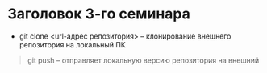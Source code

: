 # Заголовок 3-го семинара

 * git clone <url-адрес репозитория> – клонирование внешнего репозитория на  локальный ПК

> git push – отправляет локальную версию репозитория на внешний
